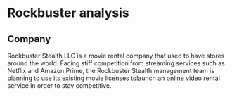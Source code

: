# Rockbuster analysis
## Company
Rockbuster Stealth LLC is a movie rental company that used to have stores around the world. Facing stiff competition from streaming services such as Netflix and Amazon Prime, the Rockbuster Stealth management team is planning to use its existing movie licenses tolaunch an online video rental service in order to stay competitive.
